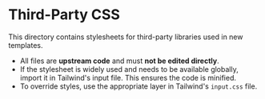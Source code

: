 # Third-Party CSS

This directory contains stylesheets for third-party libraries used in new templates.

- All files are **upstream code** and must **not be edited directly**.
- If the stylesheet is widely used and needs to be available globally, import it in Tailwind's input file. This ensures the code is minified.
- To override styles, use the appropriate layer in Tailwind's `input.css` file.
